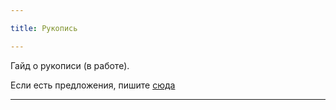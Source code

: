 ```yaml
---

title: Рукопись

---
```

Гайд о рукописи (в работе).

Если есть предложения, пишите [сюда](https://t.me/neongooru)

-----

 



# 
